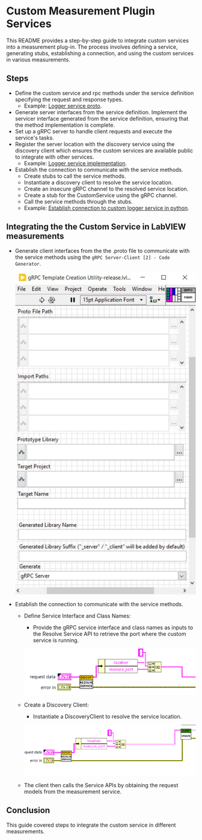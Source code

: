 # Custom Measurement Plugin Services

This README provides a step-by-step guide to integrate custom services into a measurement plug-in.
The process involves defining a service, generating stubs, establishing a connection, and using
the custom services in various measurements.

## Steps

- Define the custom service and rpc methods under the service definition specifying the request and
  response types.
  - Example:
  [Logger service proto](../src/csv_logger/log_measurement.proto).
- Generate server interfaces from the service definition. Implement the servicer interface generated
  from the service definition, ensuring that the method implementation is complete.
- Set up a gRPC server to handle client requests and execute the service's tasks.
- Register the server location with the discovery service using the discovery client which ensures the
  custom services are available public to integrate with other services.
  - Example:
  [Logger service implementation](../src/csv_logger/logger_service.py).
- Establish the connection to communicate with the service methods.
  - Create stubs to call the service methods.
  - Instantiate a discovery client to resolve the service location.
  - Create an insecure gRPC channel to the resolved service location.
  - Create a stub for the CustomService using the gRPC channel.
  - Call the service methods through the stubs.
  - Example:
  [Establish connection to custom logger service in python](../measurements/python_measurement/measurement.py).

## Integrating the the Custom Service in LabVIEW measurements

- Generate client interfaces from the the .proto file to communicate with the service methods using
  the `gRPC Server-Client [2] - Code Generator`.

  !["gRPC Server-Client [2] - Code Generator](gRPC_server_client_generator.JPG)

- Establish the connection to communicate with the service methods.
  - Define Service Interface and Class Names:
    - Provide the gRPC service interface and class names as inputs to the Resolve Service API to
      retrieve the port where the custom service is running.

    !["Get_Port"](define_service.png)

  - Create a Discovery Client:
    - Instantiate a DiscoveryClient to resolve the service location.

    !["Create_Client"](create_client.png)

  - The client then calls the Service APIs by obtaining the request models from the measurement service.

## Conclusion

This guide covered steps to integrate the custom service in different measurements.
